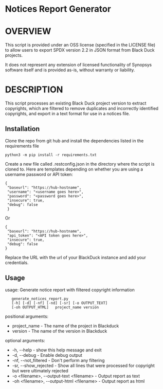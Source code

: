 # Notices Report Generator

# OVERVIEW

This script is provided under an OSS license (specified in the LICENSE file) to allow users to export SPDX version 2.2 in JSON format from Black Duck projects.

It does not represent any extension of licensed functionality of Synopsys software itself and is provided as-is, without warranty or liability.

# DESCRIPTION

This script processes an existing Black Duck project version to extract copyrights, which are filtered to remove duplicates and incorrectly identified copyrights, and export in a text format for use in a notices file.

## Installation

Clone the repo from git hub and install the dependencies listed in the requirements file
```
python3 -m pip install -r requirements.txt
```

Create a new file called .restconfig.json in the directory where the script is cloned to. Here are templates depending on whether you are using a username password or API token:
```
{  
 "baseurl": "https://hub-hostname",
 "username": "<username goes here>",
 "password": "<password goes here>",
 "insecure": true,
 "debug": false
 }
```
Or
```
{  
 "baseurl": "https://hub-hostname",
 "api_token": "<API token goes here>",
 "insecure": true,
 "debug": false
}
 ```
Replace the URL with the url of your BlackDuck instance and add your credentials.

## Usage

usage: Generate notice report with filtered copyright information

       generate_notices_report.py 
       [-h] [-d] [-nf] [-nd] [-sr] [-o OUTPUT_TEXT]
       [-oh OUTPUT_HTML]   project_name version

positional arguments:
-  project_name - The name of the project in Blackduck
-  version - The name of the version in Blackduck

optional arguments:
-  -h, --help -            show this help message and exit
-  -d, --debug -           Enable debug output
-  -nf, --not_filtered - Don't perform any filtering
-  -sr, --show_rejected - Show all lines that were processed for copyright but were  ultimately rejected
-  -o \<filename\>, --output-text \<filename\>  - Output report as text
-  -oh \<filename\>, --output-html \<filename\> -  Output report as html


